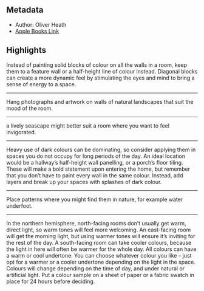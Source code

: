 ## Metadata
- Author: Oliver Heath
- [Apple Books Link](ibooks://assetid/8545D34238038A319BE6A53A28CD7B82)

## Highlights
Instead of painting solid blocks of colour on all the walls in a room, keep them to a feature wall or a half-height line of colour instead. Diagonal blocks can create a more dynamic feel by stimulating the eyes and mind to bring a sense of energy to a space.

---
Hang photographs and artwork on walls of natural landscapes that suit the mood of the room.

---
a lively seascape might better suit a room where you want to feel invigorated.

---
Heavy use of dark colours can be dominating, so consider applying them in spaces you do not occupy for long periods of the day. An ideal location would be a hallway’s half-height wall panelling, or a porch’s floor tiling. These will make a bold statement upon entering the home, but remember that you don’t have to paint every wall in the same colour. Instead, add layers and break up your spaces with splashes of dark colour.

---
Place patterns where you might find them in nature, for example water underfoot.

---
In the northern hemisphere, north-facing rooms don’t usually get warm, direct light, so warm tones will feel more welcoming. An east-facing room will get the morning light, but using warmer tones will ensure it’s inviting for the rest of the day. A south-facing room can take cooler colours, because the light in here will often be warmer for the whole day.
All colours can have a warm or cool undertone. You can choose whatever colour you like – just opt for a warmer or a cooler undertone depending on the light in the space.
Colours will change depending on the time of day, and under natural or artificial light. Put a colour sample on a sheet of paper or a fabric swatch in place for 24 hours before deciding.